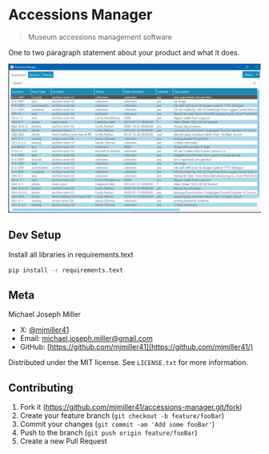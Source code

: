 # Accessions Manager
> Museum accessions management software

One to two paragraph statement about your product and what it does.

![](header.png)

## Dev Setup

Install all libraries in requirements.text

```sh
pip install -r requirements.text
```

## Meta

Michael Joseph Miller
- X: [@mjmiller41](https://twitter.com/dbader_org)
- Email: michael.joseph.miller@gmail.com
- GitHub: [https://github.com/mjmiller41](https://github.com/mjmiller41/) 

Distributed under the MIT license. See ``LICENSE.txt`` for more information.

## Contributing

1. Fork it (<https://github.com/mjmiller41/accessions-manager.git/fork>)
2. Create your feature branch (`git checkout -b feature/fooBar`)
3. Commit your changes (`git commit -am 'Add some fooBar'`)
4. Push to the branch (`git push origin feature/fooBar`)
5. Create a new Pull Request

<!-- Markdown link & img dfn's -->
[wiki]: https://github.com/mjmiller41/accessions-manager.git/wiki
[email]: michael.joseph.miller@gmail.com